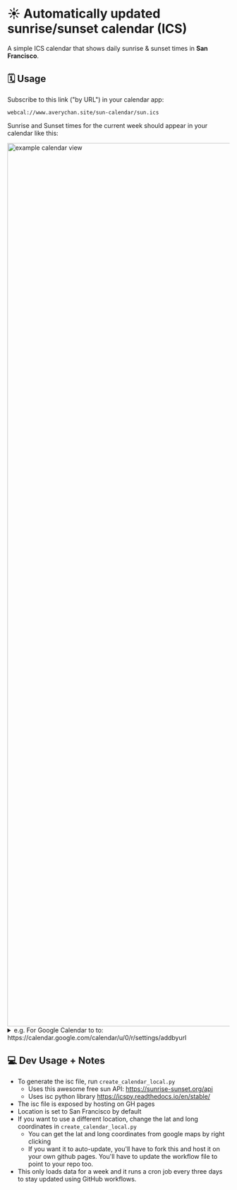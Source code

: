 # ☀️ Automatically updated sunrise/sunset calendar (ICS)

[//]: # (Comment so I can update the file to trigger activity: .)

A simple ICS calendar that shows daily sunrise & sunset times in **San Francisco**.  

## 🗓️ Usage

Subscribe to this link ("by URL") in your calendar app: 

```
webcal://www.averychan.site/sun-calendar/sun.ics
```

Sunrise and Sunset times for the current week should appear in your calendar like this:

<img src="https://github.com/user-attachments/assets/b74367bc-9a3c-44dd-b00d-57a810d2285f" style="height: 50vh" alt="example calendar view">

<details>
    <summary>e.g. For Google Calendar to to: https://calendar.google.com/calendar/u/0/r/settings/addbyurl</summary>
    <div>
        <br>
        <img src="https://github.com/user-attachments/assets/508cacad-239e-49fa-8e87-ab9bdcb27abb" style="height: 50vh" />
        <img src="https://github.com/user-attachments/assets/e9da2a43-cf50-4b93-9950-995eed520b97" style="height: 50vh" />
    </div>
</details>


## 💻 Dev Usage + Notes

- To generate the isc file, run `create_calendar_local.py`
    - Uses this awesome free sun API: https://sunrise-sunset.org/api
    - Uses isc python library https://icspy.readthedocs.io/en/stable/
- The isc file is exposed by hosting on GH pages
- Location is set to San Francisco by default
- If you want to use a different location, change the lat and long coordinates in `create_calendar_local.py`
    - You can get the lat and long coordinates from google maps by right clicking
    - If you want it to auto-update, you'll have to fork this and host it on your own github pages. You'll have to update the workflow file to point to your repo too.
- This only loads data for a week and it runs a cron job every three days to stay updated using GitHub workflows.
